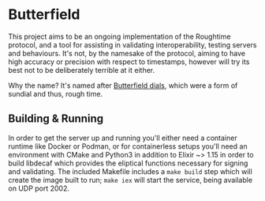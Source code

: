 # Butterfield

This project aims to be an ongoing implementation of the Roughtime protocol, and
a tool for assisting in validating interoperability, testing servers and
behaviours. It's not, by the namesake of the protocol, aiming to have high
accuracy or precision with respect to timestamps, however will try its best not
to be deliberately terrible at it either.

Why the name? It's named after
[Butterfield dials](https://en.wikipedia.org/wiki/Butterfield_dial), which were
a form of sundial and thus, rough time.

## Building & Running

In order to get the server up and running you'll either need a container runtime
like Docker or Podman, or for containerless setups you'll need an environment
with CMake and Python3 in addition to Elixir ~> 1.15 in order to build libdecaf
which provides the eliptical functions necessary for signing and validating. The
included Makefile includes a `make build` step which will create the image built to
run; `make iex` will start the service, being available on UDP port 2002.
